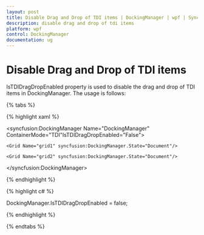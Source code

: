 ```yaml
---
layout: post
title: Disable Drag and Drop of TDI items | DockingManager | wpf | Syncfusion
description: disable drag and drop of tdi items  
platform: wpf
control: DockingManager
documentation: ug
---
```


# Disable Drag and Drop of TDI items  

IsTDIDragDropEnabled property is used to disable the drag and drop of TDI items in DockingManager. The usage is follows: 

{% tabs %}

{% highlight xaml %}

<syncfusion:DockingManager Name="DockingManager" ContainerMode="TDI"IsTDIDragDropEnabled="False">   

	<Grid Name="grid1" syncfusion:DockingManager.State="Document"/>   
	
	<Grid Name="grid2" syncfusion:DockingManager.State="Document"/>
	
</syncfusion:DockingManager>

{% endhighlight  %}

{% highlight c# %}

DockingManager.IsTDIDragDropEnabled = false;

{% endhighlight  %}

{% endtabs %}
